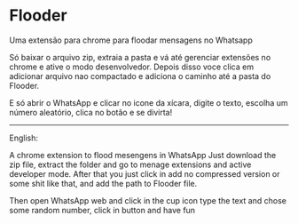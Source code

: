 # Flooder
Uma extensão para chrome para floodar mensagens no Whatsapp

Só baixar o arquivo zip, extraia a pasta e vá até gerenciar extensões no chrome e ative o modo desenvolvedor.
Depois disso voce clica em adicionar arquivo nao compactado e adiciona o caminho até a pasta do Flooder.

E só abrir o WhatsApp e clicar no icone da xícara, digite o texto, escolha um número aleatório, clica no botão e se divirta!

---------------------------------------------------------------------------------------------------------------------------
English: 

A chrome extension to flood mesengens in WhatsApp
Just download the zip file, extract the folder and go to menage extensions and active developer mode.
After that you just click in add no compressed version or some shit like that, and add the path to Flooder file.

Then open WhatsApp web and click in the cup icon type the text and chose some random number, click in button and have fun
